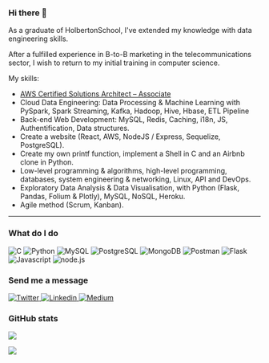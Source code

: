 ### Hi there 👋

As a graduate of HolbertonSchool, I've extended my knowledge with data engineering skills.

After a fulfilled experience in B-to-B marketing in the telecommunications sector, I wish to return to my initial training in computer science.

My skills:
- [AWS Certified Solutions Architect – Associate](https://www.credly.com/badges/f50e6ebf-3148-4c62-8806-3359b360e1dd/public_url)
- Cloud Data Engineering: Data Processing & Machine Learning with PySpark, Spark Streaming, Kafka, Hadoop, Hive, Hbase, ETL Pipeline
- Back-end Web Development: MySQL, Redis, Caching, i18n, JS, Authentification, Data structures.
- Create a website (React, AWS, NodeJS / Express, Sequelize, PostgreSQL).
- Create my own printf function, implement a Shell in C and an Airbnb clone in Python.
- Low-level programming & algorithms, high-level programming, databases, system engineering & networking, Linux, API and DevOps.
- Exploratory Data Analysis & Data Visualisation, with Python (Flask, Pandas, Folium & Plotly), MySQL, NoSQL, Heroku.
- Agile method (Scrum, Kanban).

---

### What do I do
<p>
  <img alt="C" src="https://img.shields.io/badge/C-A8B9CC?logo=C&logoColor=white&style=for-the-badge" />
  <img alt="Python" src="https://img.shields.io/badge/Python-3776AB?logo=Python&logoColor=white&style=for-the-badge" />
  <img alt="MySQL" src="https://img.shields.io/badge/MySQL-4479A1?logo=MySQL&logoColor=white&style=for-the-badge" />
  <img alt="PostgreSQL" src="https://img.shields.io/badge/PostgreSQL-336791?logo=PostgreSQL&logoColor=white&style=for-the-badge" />
  <img alt="MongoDB" src="https://img.shields.io/badge/MongoDB-47A248?logo=MongoDB&logoColor=white&style=for-the-badge" />
  <img alt="Postman" src="https://img.shields.io/badge/Postman-FF6C37?logo=Postman&logoColor=white&style=for-the-badge" />
  <img alt="Flask" src="https://img.shields.io/badge/Flask-000000?logo=Flask&logoColor=white&style=for-the-badge" />
  <img alt="Javascript" src="https://img.shields.io/badge/Javascript-F7DF1E?logo=JavaScript&logoColor=white&style=for-the-badge" />
  <img alt="node.js" src="https://img.shields.io/badge/Node.js-339933?logo=Node.js&logoColor=white&style=for-the-badge" />
</p>

### Send me a message
<p>
<a href="https://twitter.com/huyxuanminh">
  <img
    alt="Twitter"
    src="https://img.shields.io/badge/Twitter-1DA1F2?logo=twitter&logoColor=white&style=for-the-badge"
  />
</a>
<a href="https://www.linkedin.com/in/huy-nguyen-paris/">
  <img
    alt="Linkedin"
    src="https://img.shields.io/badge/linkedin-0077B5?logo=linkedin&logoColor=white&style=for-the-badge"
  />
</a>
<a href="https://huy75.medium.com/">
  <img
    alt="Medium"
    src="https://img.shields.io/badge/medium-12100E?logo=medium&logoColor=white&style=for-the-badge"
  />
</a>
</p>

### GitHub stats

<img align="center" src="https://github-readme-stats.vercel.app/api?username=huy75&hide=prs,issues&show_icons=true&theme=highcontrast" />


![](https://komarev.com/ghpvc/?username=huy75&color=yellowgreen&style=plastic)

<!--
**huy75/huy75** is a ✨ _special_ ✨ repository because its `README.md` (this file) appears on your GitHub profile.

Here are some ideas to get you started:

- 🔭 I’m currently working on ...
- 🌱 I’m currently learning ...
- 👯 I’m looking to collaborate on ...
- 🤔 I’m looking for help with ...
- 💬 Ask me about ...
- 📫 How to reach me: ...
- 😄 Pronouns: ...
- ⚡ Fun fact: ...
-->
